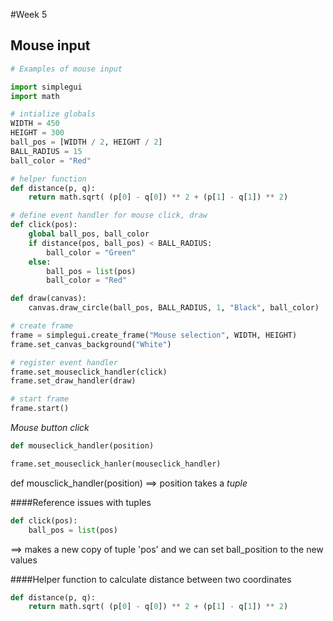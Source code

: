 #Week 5
## Mouse input

```python
# Examples of mouse input

import simplegui
import math

# intialize globals
WIDTH = 450
HEIGHT = 300
ball_pos = [WIDTH / 2, HEIGHT / 2]
BALL_RADIUS = 15
ball_color = "Red"

# helper function
def distance(p, q):
    return math.sqrt( (p[0] - q[0]) ** 2 + (p[1] - q[1]) ** 2)

# define event handler for mouse click, draw
def click(pos):
    global ball_pos, ball_color
    if distance(pos, ball_pos) < BALL_RADIUS:
        ball_color = "Green"
    else:
        ball_pos = list(pos)
        ball_color = "Red"

def draw(canvas):
    canvas.draw_circle(ball_pos, BALL_RADIUS, 1, "Black", ball_color)

# create frame
frame = simplegui.create_frame("Mouse selection", WIDTH, HEIGHT)
frame.set_canvas_background("White")

# register event handler
frame.set_mouseclick_handler(click)
frame.set_draw_handler(draw)

# start frame
frame.start()
```
_Mouse button click_

```python
def mouseclick_handler(position)

frame.set_mouseclick_hanler(mouseclick_handler)

```

def mousclick_handler(position) ==> position takes a _tuple_

####Reference issues with tuples

```python
def click(pos):
    ball_pos = list(pos)
```

==> makes a new copy of tuple 'pos' and we can set ball_position to the new values

####Helper function to calculate distance between two coordinates

```python
def distance(p, q):
    return math.sqrt( (p[0] - q[0]) ** 2 + (p[1] - q[1]) ** 2)
```
